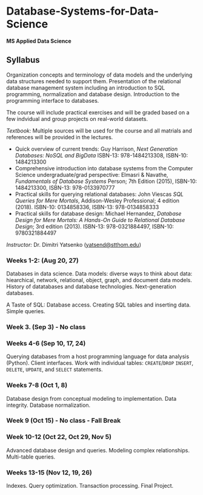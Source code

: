 # Database-Systems-for-Data-Science
**MS Applied Data Science**

## Syllabus

Organization concepts and terminology of data models and the underlying data structures needed to support them. Presentation of the relational database management system including an introduction to SQL programming, normalization and database design. Introduction to the programming interface to databases.

The course will include practical exercises and will be graded based on a few indvidual and group projects on real-world datasets.

*Textbook:* Multiple sources will be used for the course and all matrials and references will be provided in the lectures.
* Quick overview of current trends: Guy Harrison, *Next Generation Databases: NoSQL and BigData* ISBN-13: 978-1484213308, ISBN-10: 1484213300
* Comprehensive introduction into database systems from the Computer Science undergraduate/grad perspective: Elmasri & Navathe, *Fundamentals of Database Systems* Person; 7th Edition (2015), ISBN-10: 1484213300, ISBN-13: 978-0133970777
* Practical skills for querying relational databases: John Viescas *SQL Queries for Mere Mortals*, Addison-Wesley Professional; 4 edition (2018). ISBN-10: 0134858336, ISBN-13: 978-0134858333
* Practical skills for database design: Michael Hernandez, *Database Design for Mere Mortals: A Hands-On Guide to Relational Database Design*; 3rd edition (2013). ISBN-13: 978-0321884497, ISBN-10: 9780321884497


*Instructor:* Dr. Dimitri Yatsenko (yatsend@stthom.edu)

### Weeks 1-2: (Aug 20, 27)
Databases in data science. Data models: diverse ways to think about data: hiearchical, network, relational, object, graph, and document data models.
History of datatabases and database technologies. Next-generation databases.

A Taste of SQL: Database access. Creating SQL tables and inserting data. Simple queries.

### Week 3. (Sep 3) - No class

### Weeks 4-6 (Sep 10, 17, 24)
Querying databases from a host programming language for data analysis (Python).
Client interfaces.
Work with individual tables: `CREATE`/`DROP` `INSERT`, `DELETE`, `UPDATE`, and `SELECT` statements.

### Weeks 7-8 (Oct 1, 8)
Database design from conceptual modeling to implementation.
Data integrity. Database normalization.

### Week 9 (Oct 15) - No class - Fall Break

### Week 10-12 (Oct 22, Oct 29, Nov 5) 
Advanced database design and queries. Modeling complex relationships. Multi-table queries.

### Weeks 13-15 (Nov 12, 19, 26)
Indexes. Query optimization. Transaction processing.
Final Project.


